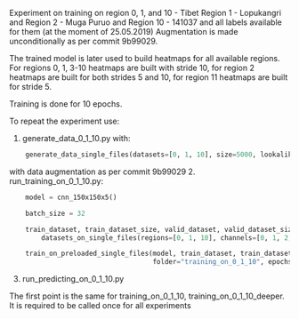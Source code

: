 Experiment on training on region 0, 1, and 10 - Tibet Region 1 - Lopukangri and Region 2 - Muga Puruo and Region 10 - 141037
and all labels available for them (at the moment of 25.05.2019)
Augmentation is made unconditionally as per commit 9b99029.

The trained model is later used to build heatmaps for all available regions. For regions 0, 1, 3-10 heatmaps are built with stride 10, for region 2 heatmaps are built for both strides 5 and 10, for region 11 heatmaps are built for stride 5.

Training is done for 10 epochs.

To repeat the experiment use:
1. generate_data_0_1_10.py with:
```python
    generate_data_single_files(datasets=[0, 1, 10], size=5000, lookalike_ratio=[None, None, 0.01])
```
with data augmentation as per commit 9b99029
2. run_training_on_0_1_10.py:
```python
    model = cnn_150x150x5()

    batch_size = 32

    train_dataset, train_dataset_size, valid_dataset, valid_dataset_size = \
        datasets_on_single_files(regions=[0, 1, 10], channels=[0, 1, 2, 3, 4], train_ratio=0.80, batch_size=batch_size)

    train_on_preloaded_single_files(model, train_dataset, train_dataset_size, valid_dataset, valid_dataset_size,
                                    folder="training_on_0_1_10", epochs=10, batch_size=batch_size)
```
3. run_predicting_on_0_1_10.py

The first point is the same for training_on_0_1_10, training_on_0_1_10_deeper. It is required to be called once for all experiments

